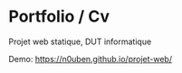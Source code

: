 # Portfolio / Cv

Projet web statique, DUT informatique

Demo: https://n0uben.github.io/projet-web/
